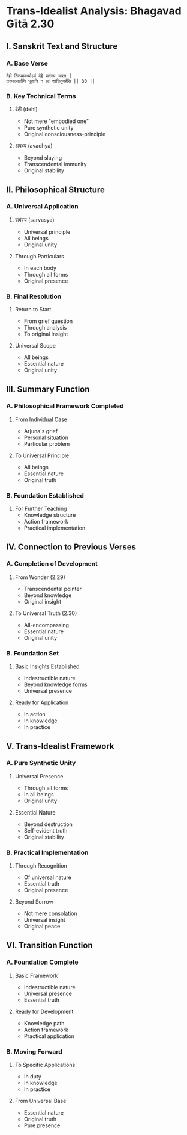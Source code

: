 # Trans-Idealist Analysis: Bhagavad Gītā 2.30

## I. Sanskrit Text and Structure

### A. Base Verse
```sanskrit
देही नित्यमवध्योऽयं देहे सर्वस्य भारत |
तस्मात्सर्वाणि भूतानि न त्वं शोचितुमर्हसि || 30 ||
```

### B. Key Technical Terms
1. देही (dehī)
   - Not mere "embodied one"
   - Pure synthetic unity
   - Original consciousness-principle

2. अवध्य (avadhya)
   - Beyond slaying
   - Transcendental immunity
   - Original stability

## II. Philosophical Structure

### A. Universal Application
1. सर्वस्य (sarvasya)
   - Universal principle
   - All beings
   - Original unity

2. Through Particulars
   - In each body
   - Through all forms
   - Original presence

### B. Final Resolution
1. Return to Start
   - From grief question
   - Through analysis
   - To original insight

2. Universal Scope
   - All beings
   - Essential nature
   - Original unity

## III. Summary Function

### A. Philosophical Framework Completed
1. From Individual Case
   - Arjuna's grief
   - Personal situation
   - Particular problem

2. To Universal Principle
   - All beings
   - Essential nature
   - Original truth

### B. Foundation Established
1. For Further Teaching
   - Knowledge structure
   - Action framework
   - Practical implementation

## IV. Connection to Previous Verses

### A. Completion of Development
1. From Wonder (2.29)
   - Transcendental pointer
   - Beyond knowledge
   - Original insight

2. To Universal Truth (2.30)
   - All-encompassing
   - Essential nature
   - Original unity

### B. Foundation Set
1. Basic Insights Established
   - Indestructible nature
   - Beyond knowledge forms
   - Universal presence

2. Ready for Application
   - In action
   - In knowledge
   - In practice

## V. Trans-Idealist Framework

### A. Pure Synthetic Unity
1. Universal Presence
   - Through all forms
   - In all beings
   - Original unity

2. Essential Nature
   - Beyond destruction
   - Self-evident truth
   - Original stability

### B. Practical Implementation
1. Through Recognition
   - Of universal nature
   - Essential truth
   - Original presence

2. Beyond Sorrow
   - Not mere consolation
   - Universal insight
   - Original peace

## VI. Transition Function

### A. Foundation Complete
1. Basic Framework
   - Indestructible nature
   - Universal presence
   - Essential truth

2. Ready for Development
   - Knowledge path
   - Action framework
   - Practical application

### B. Moving Forward
1. To Specific Applications
   - In duty
   - In knowledge
   - In practice

2. From Universal Base
   - Essential nature
   - Original truth
   - Pure presence
